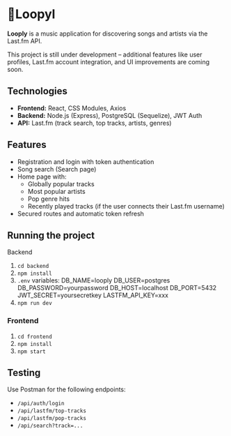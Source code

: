 # 🎵Loopyl

**Looply** is a music application for discovering songs and artists via the Last.fm API.

This project is still under development – additional features like user profiles, Last.fm account integration, and UI improvements are coming soon.

##  Technologies

- **Frontend:** React, CSS Modules, Axios
- **Backend:** Node.js (Express), PostgreSQL (Sequelize), JWT Auth
- **API:** Last.fm (track search, top tracks, artists, genres)

## Features

- Registration and login with token authentication
- Song search (Search page)
- Home page with:
  - Globally popular tracks
  - Most popular artists
  - Pop genre hits
  - Recently played tracks (if the user connects their Last.fm username)
- Secured routes and automatic token refresh

## Running the project
Backend

1. `cd backend`
2. `npm install`
3. `.env` variables: DB_NAME=looply
                     DB_USER=postgres
                     DB_PASSWORD=yourpassword
                     DB_HOST=localhost
                     DB_PORT=5432
                     JWT_SECRET=yoursecretkey
                     LASTFM_API_KEY=xxx
4. `npm run dev`

### Frontend
1. `cd frontend`
2. `npm install`
3. `npm start`

##  Testing
Use Postman for the following endpoints:
- `/api/auth/login`
- `/api/lastfm/top-tracks`
- `/api/lastfm/pop-tracks`
- `/api/search?track=...`
